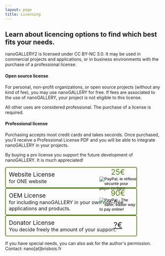 ```yaml
---
layout: page
title: Licensing
---
```


## Learn about licencing options to find which best fits your needs.

nanoGALLERY2 is licensed under CC BY-NC 3.0. It may be used in commercial projects and applications, or in business environments with the purchase of a professional license.

#### Open source license
For personal, non-profit organizations, or open source projects (without any kind of fee), you may use nanoGALLERY for free. If fees are associated to the use of nanoGALLERY, your project is not eligible to this license.

All other uses are considered professional. The purchase of a license is required. 

#### Professional license
Purchasing accepts most credit cards and takes seconds. Once purchased, you'll receive a Professional License PDF and you will be able to integrate nanoGALLERY in your projects.

By buying a pro license you support the future development of nanoGALLERY. It is much appreciated!

<div style="border: 2px solid #54840C;border-radius: 5px;position:relative;padding:10px;width:80%;">
  <div style="display:blocks;">
    <span style="font-size:1.2rem;">Website License</span>
    <span style="font-size:1.0rem;"><br>for ONE website</span>
  </div>
  <div style="font-size:1.5rem;color:#54840C;width:120px;text-align:center;position:absolute;right:0;top:0;height:100%;">
    <span>25€</span>
<form action="https://www.paypal.com/cgi-bin/webscr" method="post" target="_top">
<input type="hidden" name="cmd" value="_s-xclick">
<input type="hidden" name="hosted_button_id" value="ZAL3EV2DT347U">
<input type="image" src="https://www.paypalobjects.com/fr_FR/FR/i/btn/btn_buynow_SM.gif" border="0" name="submit" alt="PayPal, le réflexe sécurité pour payer en ligne">
<img alt="" border="0" src="https://www.paypalobjects.com/fr_FR/i/scr/pixel.gif" width="1" height="1">
</form>
  </div>
</div> 
  
<div style="border: 2px solid #54840C;border-radius: 5px;position:relative;padding:10px;width:80%;">
  <div style="display:blocks;">
    <span style="font-size:1.2rem;">OEM License</span>
    <span style="font-size:1.0rem;"><br>for including nanoGALLERY in your own non-free applications and products.</span>
  </div>
  <div style="font-size:1.5rem;color:#54840C;width:120px;text-align:center;position:absolute;right:0;top:0;height:100%;">
    <span>90€</span>
<form action="https://www.paypal.com/cgi-bin/webscr" method="post" target="_top">
<input type="hidden" name="cmd" value="_s-xclick">
<input type="hidden" name="hosted_button_id" value="76ATCDDEA32GG">
<input type="image" src="https://www.paypalobjects.com/en_US/i/btn/btn_buynowCC_LG.gif" border="0" name="submit" alt="PayPal - The safer, easier way to pay online!">
<img alt="" border="0" src="https://www.paypalobjects.com/fr_FR/i/scr/pixel.gif" width="1" height="1">
</form>
  </div>
</div> 
  
<div style="border: 2px solid #54840C;border-radius: 5px;position:relative;padding:10px;width:80%;">
  <div style="display:blocks;">
    <span style="font-size:1.2rem;">Donator License</span>
    <span style="font-size:1.0rem;"><br>You decide freely the amount of your support.</span>
  </div>
  <div style="font-size:1.5rem;color:#54840C;width:120px;text-align:center;position:absolute;right:0;top:0;height:100%;line-height:60px;">
    <a href="https://www.paypal.com/cgi-bin/webscr?cmd=_s-xclick&hosted_button_id=RLEB2V7XHD2C4">?€</a>
  </div>
</div> 



If you have special needs, you can also ask for the author's permission. Contact: nano[at]brisbois.fr

